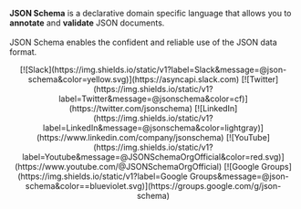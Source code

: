 **JSON Schema** is a declarative domain specific language that allows you to **annotate** and **validate** JSON documents.<br><br>
JSON Schema enables the confident and reliable use of the JSON data format.

<div style="text-align: center;">
[![Slack](https://img.shields.io/static/v1?label=Slack&message=@json-schema&color=yellow.svg)](https://asyncapi.slack.com)
[![Twitter](https://img.shields.io/static/v1?label=Twitter&message=@jsonschema&color=cf)](https://twitter.com/jsonschema)
[![LinkedIn](https://img.shields.io/static/v1?label=LinkedIn&message=@jsonschema&color=lightgray)](https://www.linkedin.com/company/jsonschema)
[![YouTube](https://img.shields.io/static/v1?label=Youtube&message=@JSONSchemaOrgOfficial&color=red.svg)](https://www.youtube.com/@JSONSchemaOrgOfficial)
[![Google Groups](https://img.shields.io/static/v1?label=Google Groups&message=@json-schema&color==blueviolet.svg)](https://groups.google.com/g/json-schema)
</div>

